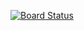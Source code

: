 [![Board Status](https://dev.azure.com/somady12/c4fe0a0c-dc64-4169-acd0-145cbc3e8c54/a11813e9-a825-4688-a450-2f08d68cee74/_apis/work/boardbadge/d789194c-c81e-44ab-9d33-48646822a527)](https://dev.azure.com/somady12/c4fe0a0c-dc64-4169-acd0-145cbc3e8c54/_boards/board/t/a11813e9-a825-4688-a450-2f08d68cee74/Microsoft.RequirementCategory)